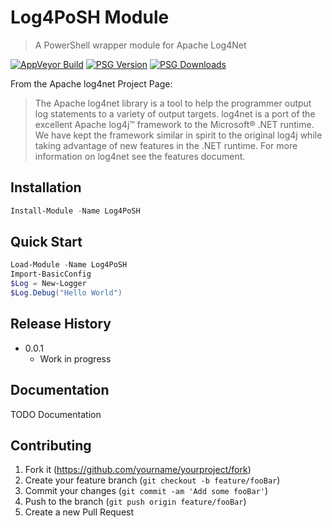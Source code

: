 # Log4PoSH Module
> A PowerShell wrapper module for Apache Log4Net

[![AppVeyor Build][appv-b-img]][appv-url]
[![PSG Version][psg-v-img]][psg-url]
[![PSG Downloads][psg-dt-img]][psg-url]

From the Apache log4net Project Page:

> The Apache log4net library is a tool to help the programmer output log statements to a variety of output targets. log4net is a port of the excellent Apache log4j™ framework to the Microsoft® .NET runtime. We have kept the framework similar in spirit to the original log4j while taking advantage of new features in the .NET runtime. For more information on log4net see the features document.

## Installation

```powershell
Install-Module -Name Log4PoSH
```

## Quick Start

```powershell
Load-Module -Name Log4PoSH
Import-BasicConfig
$Log = New-Logger
$Log.Debug("Hello World")

```

## Release History

* 0.0.1
    * Work in progress


## Documentation

TODO Documentation


## Contributing

1. Fork it (<https://github.com/yourname/yourproject/fork>)
2. Create your feature branch (`git checkout -b feature/fooBar`)
3. Commit your changes (`git commit -am 'Add some fooBar'`)
4. Push to the branch (`git push origin feature/fooBar`)
5. Create a new Pull Request



<!-- Defines -->
[appv-b-img]:	https://img.shields.io/appveyor/build/chrisstone/Log4PoSH.svg
[appv-url]:		https://ci.appveyor.com/project/chrisstone/log4posh
[psg-v-img]:	https://img.shields.io/powershellgallery/v/Log4PoSH.svg
[psg-dt-img]:	https://img.shields.io/powershellgallery/dt/Log4PoSH.svg
[psg-url]:		https://powershellgallery.com/
